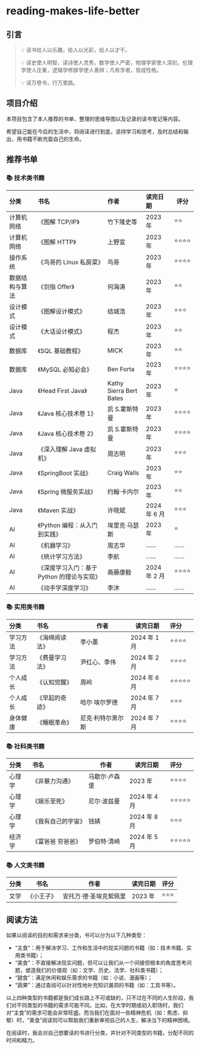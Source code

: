 # reading-makes-life-better
## 引言 

> 💡 读书给人以乐趣，给人以光彩，给人以才干。
>
> 💡 读史使人明智，读诗使人灵秀，数学使人严密，物理学家使人深刻，伦理学使人庄重，逻辑学修辞学使人善辨；凡有学者，皆成性格。
>
> 💡 读万卷书，行万里路。
>

## 项目介绍

本项目包含了本人推荐的书单、整理的思维导图以及记录的读书笔记等内容。

希望自己能在今后的生活中，将阅读进行到底，坚持学习和思考，及时总结和输出，用书籍不断充盈自己的生命。

## 推荐书单

### 📚 技术类书籍

| 分类           | 书名                                       | 作者                    | 读完日期     | 评分 |
| :------------- | :----------------------------------------- | :---------------------- | :----------- | ---- |
| 计算机网络     | 《图解 TCP/IP》                            | 竹下隆史等              | 2023 年      | ⭐⭐   |
| 计算机网络     | 《图解 HTTP》                              | 上野宣                  | 2023 年      | ⭐⭐⭐⭐ |
| 操作系统       | 《鸟哥的 Linux 私房菜》                    | 鸟哥                    | 2023 年      | ⭐⭐⭐⭐ |
| 数据结构与算法 | 《剑指 Offer》                             | 何海涛                  | 2023 年      | ⭐⭐   |
| 设计模式       | 《图解设计模式》                           | 结城浩                  | 2023 年      | ⭐⭐⭐  |
| 设计模式       | 《大话设计模式》                           | 程杰                    | 2023 年      | ⭐⭐   |
| 数据库         | 《SQL 基础教程》                           | MICK                    | 2023 年      | ⭐⭐   |
| 数据库         | 《MySQL 必知必会》                         | Ben Forta               | 2023 年      | ⭐⭐⭐⭐ |
| Java           | 《Head First Java》                        | Kathy Sierra Bert Bates | 2023 年      | ⭐    |
| Java           | 《Java 核心技术卷 1》                      | 凯 S.霍斯特曼           | 2023 年      | ⭐⭐⭐⭐ |
| Java           | 《Java 核心技术卷 2》                      | 凯 S.霍斯特曼           | 2023 年      | ⭐⭐⭐⭐ |
| Java           | 《深入理解 Java 虚拟机》                   | 周志明                  | 2023 年      | ⭐⭐⭐  |
| Java           | 《SpringBoot 实战》                        | Craig Walls             | 2023 年      | ⭐⭐   |
| Java           | 《Spring 微服务实战》                      | 约翰·卡内尔             | 2023 年      | ⭐⭐   |
| Java           | 《Maven 实战》                             | 许晓斌                  | 2024 年 6 月 | ⭐⭐⭐  |
| AI             | 《Python 编程：从入门到实践》              | 埃里克·马瑟斯           | 2023 年      | ⭐    |
| AI             | 《机器学习》                               | 周志华                  | ……           | ……   |
| AI             | 《统计学习方法》                           | 李航                    | ……           | ……   |
| AI             | 《深度学习入门：基于 Python 的理论与实现》 | 斋藤康毅                | 2024 年 2 月 | ⭐⭐⭐⭐ |
| AI             | 《动手学深度学习》                         | 李沐                    | ……           | ……   |

### 📚 实用类书籍

| 分类     | 书名           | 作者              | 读完日期     | 评分  |
| :------- | :------------- | ----------------- | ------------ | :---- |
| 学习方法 | 《海绵阅读法》 | 李小墨            | 2024 年 1 月 | ⭐⭐⭐⭐  |
| 学习方法 | 《费曼学习法》 | 尹红心、李伟      | 2024 年 2 月 | ⭐⭐⭐⭐  |
| 个人成长 | 《认知觉醒》   | 周岭              | 2024 年 6 月 | ⭐⭐⭐⭐⭐ |
| 个人成长 | 《早起的奇迹》 | 哈尔·埃尔罗德     | 2024 年 7 月 | ⭐⭐⭐   |
| 身体健康 | 《睡眠革命》   | 尼克·利特尔黑尔斯 | 2024 年 7 月 | ⭐⭐⭐⭐  |

### 📚 社科类书籍

| 分类   | 书名               | 作者          | 读完日期     | 评分  |
| :----- | :----------------- | ------------- | ------------ | :---- |
| 心理学 | 《非暴力沟通》     | 马歇尔·卢森堡 | 2023 年      | ⭐⭐⭐⭐  |
| 心理学 | 《娱乐至死》       | 尼尔·波兹曼   | 2024 年 4 月 | ⭐⭐⭐⭐⭐ |
| 心理学 | 《我有自己的宇宙》 | 钱婧          | 2024 年 8 月 | ⭐⭐⭐   |
| 经济学 | 《富爸爸 穷爸爸》  | 罗伯特·清崎   | 2024 年 5 月 | ⭐⭐⭐⭐⭐ |

### 📚 人文类书籍

| 分类 | 书名       | 作者                   | 读完日期 | 评分 |
| ---- | ---------- | ---------------------- | -------- | ---- |
| 文学 | 《小王子》 | 安托万·德·圣埃克絮佩里 | 2023 年  | ⭐⭐⭐  |

## 阅读方法

如果以阅读的目的和需求来分类，书可以分为以下几种类型：

- “主食”：用于解决学习、工作和生活中的现实问题的书籍（如：技术书籍、实用类书籍）；
- “美食”：不直接解决现实问题，但可以让我们从一个间接但根本的角度思考问题，塑造我们的价值观（如：文学、历史、法学、社科类书籍）；
- “甜食”：满足休闲和娱乐需求的书籍（如：小说、漫画等）；
- “蔬果”：通过查阅可以针对性地补充知识漏洞的书籍（如：工具书等）。

以上四种类型的书籍都是我们成长路上不可或缺的，只不过在不同的人生阶段，我们对不同类型的书籍的需求可能不同。比如，在大学时期或初入职场时，我们对“主食”的需求可能会非常旺盛。而当我们在面对一些精神危机（如：焦虑、抑郁）时，“美食”阅读则可以帮助我们重新审视自己的人生，解决当下的精神困境。

在阅读时，我会对自己想要读的书进行分类，并针对不同类型的书籍，分配不同的时间和精力。
